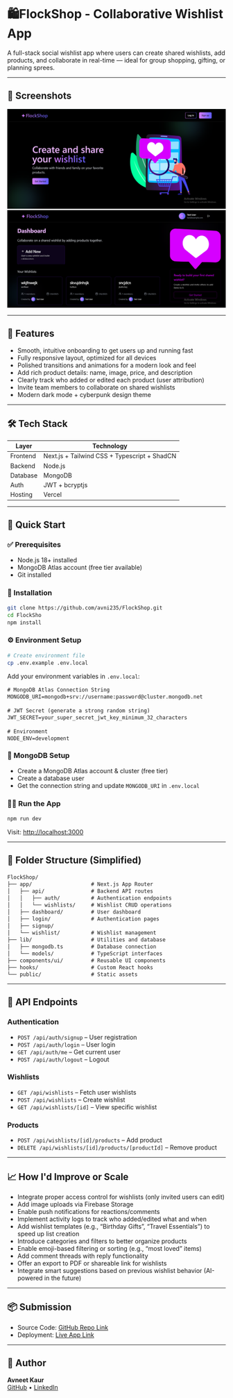 
# 🛍️FlockShop - Collaborative Wishlist App

A full-stack social wishlist app where users can create shared wishlists, add products, and collaborate in real-time — ideal for group shopping, gifting, or planning sprees.

---

## 📸 Screenshots

![Home Screenshot](public/home.PNG)
![Dashboard Screenshot](public/dashboard.PNG)


---

## 🚀 Features

- Smooth, intuitive onboarding to get users up and running fast
- Fully responsive layout, optimized for all devices
- Polished transitions and animations for a modern look and feel
- Add rich product details: name, image, price, and description
- Clearly track who added or edited each product (user attribution)
- Invite team members to collaborate on shared wishlists
- Modern dark mode + cyberpunk design theme 

---

## 🛠️ Tech Stack

| Layer      | Technology                    |
|------------|-------------------------------|
| Frontend   | Next.js + Tailwind CSS + Typescript + ShadCN      |
| Backend    | Node.js |
| Database   | MongoDB |
| Auth       | JWT + bcryptjs       |
| Hosting    | Vercel  |

---

## 🚀 Quick Start

### ✅ Prerequisites
- Node.js 18+ installed
- MongoDB Atlas account (free tier available)
- Git installed

### 🧱 Installation

```bash
git clone https://github.com/avni235/FlockShop.git
cd FlockSho
npm install
```

### ⚙️ Environment Setup

```bash
# Create environment file
cp .env.example .env.local
```

Add your environment variables in `.env.local`:

```env
# MongoDB Atlas Connection String
MONGODB_URI=mongodb+srv://username:password@cluster.mongodb.net

# JWT Secret (generate a strong random string)
JWT_SECRET=your_super_secret_jwt_key_minimum_32_characters

# Environment
NODE_ENV=development
```

### 🔌 MongoDB Setup
- Create a MongoDB Atlas account & cluster (free tier)
- Create a database user
- Get the connection string and update `MONGODB_URI` in `.env.local`

### 🏃‍♀️ Run the App

```bash
npm run dev
```

Visit: [http://localhost:3000](http://localhost:3000)

---


## 📁 Folder Structure (Simplified)

```
FlockShop/
├── app/                   # Next.js App Router
│   ├── api/               # Backend API routes
│   │   ├── auth/          # Authentication endpoints
│   │   └── wishlists/     # Wishlist CRUD operations
│   ├── dashboard/         # User dashboard
│   ├── login/             # Authentication pages
│   ├── signup/
│   └── wishlist/          # Wishlist management
├── lib/                   # Utilities and database
│   ├── mongodb.ts         # Database connection
│   └── models/            # TypeScript interfaces
├── components/ui/         # Reusable UI components
├── hooks/                 # Custom React hooks
└── public/                # Static assets
```

---

## 🔧 API Endpoints

### Authentication
- `POST /api/auth/signup` – User registration
- `POST /api/auth/login` – User login
- `GET /api/auth/me` – Get current user
- `POST /api/auth/logout` – Logout

### Wishlists
- `GET /api/wishlists` – Fetch user wishlists
- `POST /api/wishlists` – Create wishlist
- `GET /api/wishlists/[id]` – View specific wishlist

### Products
- `POST /api/wishlists/[id]/products` – Add product
- `DELETE /api/wishlists/[id]/products/[productId]` – Remove product


---

## 📈 How I'd Improve or Scale

- Integrate proper access control for wishlists (only invited users can edit)
- Add image uploads via Firebase Storage
- Enable push notifications for reactions/comments
- Implement activity logs to track who added/edited what and when
- Add wishlist templates (e.g., “Birthday Gifts”, “Travel Essentials”) to speed up list creation
- Introduce categories and filters to better organize products
- Enable emoji-based filtering or sorting (e.g., “most loved” items)
- Add comment threads with reply functionality
- Offer an export to PDF or shareable link for wishlists
- Integrate smart suggestions based on previous wishlist behavior (AI-powered in the future)

---

## 📦 Submission

- Source Code: [GitHub Repo Link](https://github.com/avni235/FlockShop.git)
- Deployment: [Live App Link](https://flock-shop-lilac.vercel.app/)

---

## 🙌 Author

**Avneet Kaur**  
[GitHub](https://github.com/avni235) • [LinkedIn](https://linkedin.com/in/avneet-kaur2)
